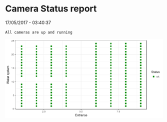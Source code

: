Camera Status report
================
17/05/2017 - 03:40:37

    All cameras are up and running

![](camreport_files/figure-markdown_github/unnamed-chunk-2-1.png)
